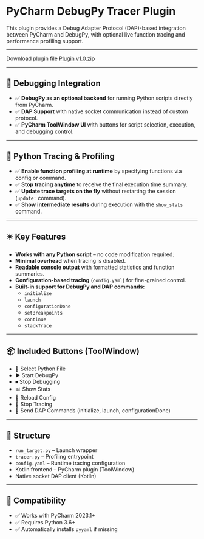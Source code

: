 # PyCharm DebugPy Tracer Plugin

This plugin provides a Debug Adapter Protocol (DAP)-based integration between PyCharm and DebugPy, with optional live function tracing and performance profiling support.


---

Download plugin file
[Plugin v1.0.zip](https://github.com/user-attachments/files/19634101/Plugin.v1.0.zip)


---

## 🔧 Debugging Integration

- ✅ **DebugPy as an optional backend** for running Python scripts directly from PyCharm.
- ✅ **DAP Support** with native socket communication instead of custom protocol.
- ✅ **PyCharm ToolWindow UI** with buttons for script selection, execution, and debugging control.

---

## 🧠 Python Tracing & Profiling

- ✅ **Enable function profiling at runtime** by specifying functions via config or command.
- ✅ **Stop tracing anytime** to receive the final execution time summary.
- ✅ **Update trace targets on the fly** without restarting the session (`update:` command).
- ✅ **Show intermediate results** during execution with the `show_stats` command.

---

## ✳️ Key Features

- **Works with any Python script** – no code modification required.
- **Minimal overhead** when tracing is disabled.
- **Readable console output** with formatted statistics and function summaries.
- **Configuration-based tracing** (`config.yaml`) for fine-grained control.
- **Built-in support for DebugPy and DAP commands:**
    - `initialize`
    - `launch`
    - `configurationDone`
    - `setBreakpoints`
    - `continue`
    - `stackTrace`

---

## 📦 Included Buttons (ToolWindow)

- 📂 Select Python File
- ▶ Start DebugPy
- ⏹ Stop Debugging
- 📊 Show Stats
- 🔁 Reload Config
- 🛑 Stop Tracing
- 🧪 Send DAP Commands (initialize, launch, configurationDone)

---

## 📁 Structure

- `run_target.py` – Launch wrapper
- `tracer.py` – Profiling entrypoint
- `config.yaml` – Runtime tracing configuration
- Kotlin frontend – PyCharm plugin (ToolWindow)
- Native socket DAP client (Kotlin)

---

## 🔗 Compatibility
- ✅ Works with PyCharm 2023.1+
- ✅ Requires Python 3.6+
- ✅ Automatically installs `pyyaml` if missing




